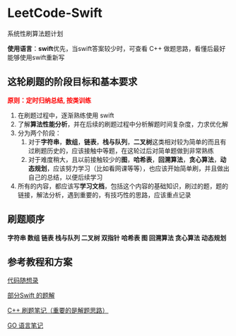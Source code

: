 # LeetCode-Swift
系统性刷算法题计划

**使用语言**：**swift**优先，当swift答案较少时，可查看 C++ 做题思路，看懂后最好能够使用swift重新写

## 这轮刷题的阶段目标和基本要求

**<font color=red>原则：定时归纳总结, 按类训练</font>**

1. 在刷题过程中，逐渐熟练使用 swift
2. 了解**算法性能分析**，并在后续的刷题过程中分析解题时间复杂度，力求优化解
3. 分为两个阶段：
   1. 对于**字符串**，**数组**，**链表**，**栈与队列**，**二叉树**这类相对较为简单的而且有过刷题历史的，应该接触中等题，在这轮过后对简单题做到非常熟练
   2. 对于难度稍大，且以前接触较少的**图**，**哈希表**，**回溯算法**，**贪心算法**，**动态规划**，应该努力学习（比如看网课等等），也应该开始简单刷，并且做出自己的总结，以便后续学习
4. 所有的内容，都应该写**学习文档**，包括这个内容的基础知识，刷过的题，题的链接，解法分析，遇到重要的，有技巧性的思路，应该重点记录

## 刷题顺序

**字符串  数组 链表 栈与队列 二叉树 双指针 哈希表 图 回溯算法 贪心算法 动态规划**

## 参考教程和方案

[代码随想录](https://www.programmercarl.com/)

[部分Swift 的题解](https://github.com/strengthen/LeetCode)

[C++ 刷题笔记（重要的是解题思路）](参考教程与资料/Leetcode刷题笔记C++.pdf)

[GO 语言笔记](参考教程与资料/LeetcodeCookbook.pdf)
